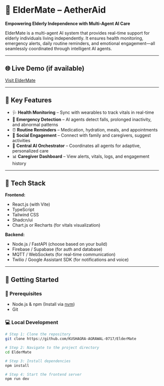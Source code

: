 # 👵 ElderMate – AetherAid

**Empowering Elderly Independence with Multi-Agent AI Care**

ElderMate is a multi-agent AI system that provides real-time support for elderly individuals living independently. It ensures health monitoring, emergency alerts, daily routine reminders, and emotional engagement—all seamlessly coordinated through intelligent AI agents.

---

## 🌐 Live Demo (if available)

[Visit ElderMate](https://eldermate.netlify.app/)

---

## 📌 Key Features

- 🩺 **Health Monitoring** – Sync with wearables to track vitals in real-time  
- 🚨 **Emergency Detection** – AI agents detect falls, prolonged inactivity, and abnormal patterns  
- ⏰ **Routine Reminders** – Medication, hydration, meals, and appointments  
- 🤝 **Social Engagement** – Connect with family and caregivers, suggest activities  
- 🧠 **Central AI Orchestrator** – Coordinates all agents for adaptive, personalized care  
- 📊 **Caregiver Dashboard** – View alerts, vitals, logs, and engagement history  

---

## 🧱 Tech Stack

**Frontend:**

- React.js (with Vite)
- TypeScript
- Tailwind CSS
- Shadcn/ui
- Chart.js or Recharts (for vitals visualization)

**Backend:**

- Node.js / FastAPI (choose based on your build)
- Firebase / Supabase (for auth and database)
- MQTT / WebSockets (for real-time communication)
- Twilio / Google Assistant SDK (for notifications and voice)

---

## 🚀 Getting Started

### 🔧 Prerequisites

- Node.js & npm (Install via [nvm](https://github.com/nvm-sh/nvm#installing-and-updating))
- Git

### 💻 Local Development

```bash
# Step 1: Clone the repository
git clone https://github.com/KUSHAGRA-AGRAWAL-0717/ElderMate

# Step 2: Navigate to the project directory
cd ElderMate

# Step 3: Install dependencies
npm install

# Step 4: Start the frontend server
npm run dev
